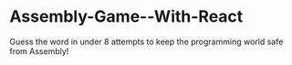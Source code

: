 # Assembly-Game--With-React
Guess the word in under 8 attempts to keep the programming world safe from Assembly!
